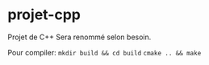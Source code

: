 projet-cpp
==========

Projet de C++
Sera renommé selon besoin.

Pour compiler:
`mkdir build && cd build`
`cmake .. && make`
